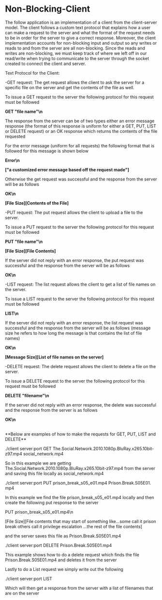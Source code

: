 # Non-Blocking-Client

The follow application is an implementation of a client from the client-server model. The client follows a custom text protocol that explains how a user can make a request to the server and what the format of the request needs to be in order for the server to give a correct response. Moreover, the client implementation accounts for non-blocking input and output so any writes or reads to and from the server are all non-blocking. Since the reads and writes are non-blocking, we must keep track of where we left off in our read/write when trying to communicate to the server through the socket created to connect the client and server.

Text Protocol for the Client:

-GET request: The get request allows the client to ask the server for a specific file on the server and get the contents of the file as well.

To issue a GET request to the server the following protocol for this request must be followed

**GET &quot;file name&quot;\n**

The response from the server can be of two types either an error message response (the format of this response is uniform for either a GET, PUT, LIST or DELETE request) or an OK response which returns the contents of the file requested

For the error message (uniform for all requests) the following format that is followed for this message is shown below

**Error\n**

**[&quot;a customized error message based off the request made&quot;]**

Otherwise the get request was successful and the response from the server will be as follows

**OK\n**

**[File Size][Contents of the File]**



-PUT request: The put request allows the client to upload a file to the server.

To issue a PUT request to the server the following protocol for this request must be followed

**PUT &quot;file name&quot;\n**

**[File Size][File Contents]**

If the server did not reply with an error response, the put request was successful and the response from the server will be as follows

**OK\n**

-LIST request: The list request allows the client to get a list of file names on the server.

To issue a LIST request to the server the following protocol for this request must be followed

**LIST\n**

If the server did not reply with an error response, the list request was successful and the response from the server will be as follows (message size he refers to how long the message is that contains the list of file names)

**OK\n**

**[Message Size][List of file names on the server]**



-DELETE request: The delete request allows the client to delete a file on the server.

To issue a DELETE request to the server the following protocol for this request must be followed

**DELETE &quot;filename&quot;\n**

If the server did not reply with an error response, the delete was successful and the response from the server is as follows

**OK\n**


<br />
**Below are examples of how to make the requests for GET, PUT, LIST and DELETE**

./client server:port GET The.Social.Network.2010.1080p.BluRay.x265.10bit-z97.mp4 social\_network.mp4

So in this example we are getting The.Social.Network.2010.1080p.BluRay.x265.10bit-z97.mp4 from the server and saving this file locally as social\_network.mp4

./client server:port PUT prison\_break\_s05\_e01.mp4  Prison.Break.S05E01. mp4

In this example we find the file prison\_break\_s05\_e01.mp4 locally and then create the following put response to the server

PUT prison\_break\_s05\_e01.mp4\n

[File Size][File contents that may start of something like…some call it prison break others call it privilege escalation …the rest of the file contents]

and the server saves this file as Prison.Break.S05E01.mp4

./client server:port DELETE Prison.Break.S05E01.mp4

This example shows how to do a delete request which finds the file Prison.Break.S05E01.mp4 and deletes it from the server

Lastly to do a List request we simply write out the following

./client server:port LIST

Which will then get a response from the server with a list of filenames that are on the server
